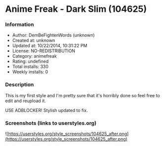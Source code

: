 # Anime Freak - Dark Slim (104625)

### Information
- Author: DemBeFightenWords (unknown)
- Created at: unknown
- Updated at: 10/22/2014, 10:31:22 PM
- License: NO-REDISTRIBUTION
- Category: animefreak
- Rating: undefined
- Total installs: 330
- Weekly installs: 0


### Description
This is my first style and I'm pretty sure that it's horribly done so feel free to edit and reupload it.


USE ADBLOCKER! Stylish updated to fix.


### Screenshots (links to userstyles.org)
![https://userstyles.org/style_screenshots/104625_after.png](https://userstyles.org/style_screenshots/104625_after.png)


